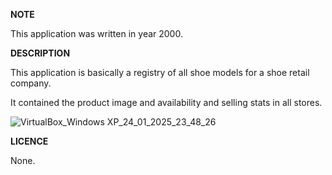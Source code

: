 **NOTE**

This application was written in year 2000.

**DESCRIPTION**

This application is basically a registry of all shoe models for a shoe retail company.

It contained the product image and availability and selling stats in all stores.

![VirtualBox_Windows XP_24_01_2025_23_48_26](https://github.com/user-attachments/assets/919b2635-969a-4ee6-ba5b-36d8a9773ea9)

**LICENCE**

None.
